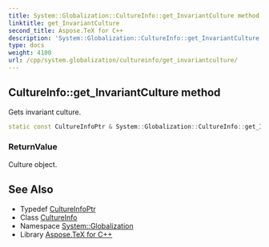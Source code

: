 ```yaml
---
title: System::Globalization::CultureInfo::get_InvariantCulture method
linktitle: get_InvariantCulture
second_title: Aspose.TeX for C++
description: 'System::Globalization::CultureInfo::get_InvariantCulture method. Gets invariant culture in C++.'
type: docs
weight: 4100
url: /cpp/system.globalization/cultureinfo/get_invariantculture/
---
```

## CultureInfo::get_InvariantCulture method


Gets invariant culture.

```cpp
static const CultureInfoPtr & System::Globalization::CultureInfo::get_InvariantCulture()
```


### ReturnValue

Culture object.

## See Also

* Typedef [CultureInfoPtr](../../cultureinfoptr/)
* Class [CultureInfo](../)
* Namespace [System::Globalization](../../)
* Library [Aspose.TeX for C++](../../../)
